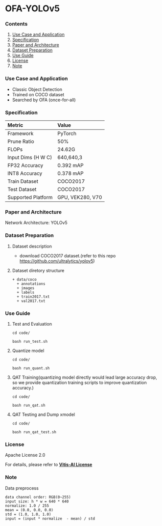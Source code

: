 # OFA-YOLOv5


### Contents
1. [Use Case and Application](#Use-Case-and-Application)
2. [Specification](#Specification)
3. [Paper and Architecture](#Paper-and-Architecture)
4. [Dataset Preparation](#Dataset-Preparation)
5. [Use Guide](#Use-Guide)
6. [License](#License)
7. [Note](#Note)


### Use Case and Application

   - Classic Object Detection
   - Trained on COCO dataset
   - Searched by OFA (once-for-all) 
   
   
### Specification

| Metric             | Value                                   |
| :----------------- | :-------------------------------------- |
| Framework          | PyTorch                                 |
| Prune Ratio        | 50%                                     |
| FLOPs              | 24.62G                                  |
| Input Dims (H W C) | 640,640,3                               |
| FP32 Accuracy      | 0.392 mAP                               |
| INT8 Accuracy      | 0.378 mAP                               |
| Train Dataset      | COCO2017                                |
| Test Dataset       | COCO2017                                |
| Supported Platform | GPU, VEK280, V70                        |
  

### Paper and Architecture 

Network Architecture: YOLOv5
 
  
### Dataset Preparation

1. Dataset description
   - download COCO2017 dataset.(refer to this repo https://github.com/ultralytics/yolov5)

2. Dataset diretory structure
   ```
   + data/coco
     + annotations
     + images
     + labels
     + train2017.txt
     + val2017.txt
   ```


### Use Guide

1. Test and Evaluation
    ```shell
    cd code/

    bash run_test.sh
    ```
2. Quantize model

    ```shell
    cd code/

    bash run_quant.sh
    ```

3. QAT Training(quantizing model directly would lead large accuracy drop, so we provide quantization training scripts to improve quantization accuracy.)
   ```shell
   cd code/

   bash run_qat.sh
   ```
4. QAT Testing and Dump xmodel
   ```shell
   cd code/

   bash run_qat_test.sh
   ```
   
   
### License

Apache License 2.0

For details, please refer to **[Vitis-AI License](https://github.com/Xilinx/Vitis-AI/blob/master/LICENSE)**


### Note

 Data preprocess
  ```
  data channel order: RGB(0~255)
  input size: h * w = 640 * 640
  normalize: 1.0 / 255
  mean = (0.0, 0.0, 0.0)
  std = (1.0, 1.0, 1.0)
  input = (input * normalize  - mean) / std
  ```

